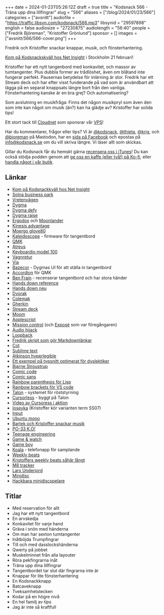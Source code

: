 +++
date = 2024-01-23T05:26:12Z
draft = true
title = "Kodsnack 566 - Träna upp dina lillfingrar"
slug = "566"
aliases = ["/blog/2024/01/23/566"]
categories = ["avsnitt"]
audiofile = "https://traffic.libsyn.com/kodsnack/566.mp3"
libsynid = "29597898"
english = false
audiosize = "27230875"
audiolength = "56:40"
people = ["Fredrik Björeman", "Kristoffer Grönlund"]
sponsor = []
images = ["avsnitt/566/566-cover.png"]
+++

Fredrik och Kristoffer snackar knappar, musik, och fönsterhantering.

[Kom på Kodsnackskväll hos Net Insight](https://docs.google.com/forms/d/e/1FAIpQLSdpfk68fJXzVCPRTcKFOgze_aLTlg-MOS0d4FnXAThUWG2h7g/viewform) i Stockholm 21 februari!

Kristoffer har ett nytt tangenbord med konkavitet, och massor av tumtangenter. Plus dubbla former av trådlöshet, även om blåtand inte fungerar perfekt. Pausernas betydelse för inlärning är stor. Fredrik har ett Stream deck och har efter visst funderande på vad som är användbart att lägga på en separat knappsats längre bort från den vanliga. Fönsterhantering kanske är en bra grej? Och automatisering?

Som avslutning en musikfråga: Finns det någon musikpryl som även den som inte kan något om musik (än?) kan ha glädje av? Kristoffer har solida tips!

Ett stort tack till [Cloudnet](https://www.cloudnet.se) som sponsrar vår [VPS](https://en.wikipedia.org/wiki/Virtual_private_server)!

Har du kommentarer, frågor eller tips? Vi är [@kodsnack](https://social.podsnack.se/@kodsnack), [@thieta](https://6510.nu/@thieta), [@krig](https://6510.nu/@krig), och [@bjoreman](https://toot.cafe/@bjoreman) på Mastodon, har en [sida på Facebook](https://www.facebook.com/) och epostas på [info@kodsnack.se](mailto:info@kodsnack.se) om du vill skriva längre. Vi läser allt som skickas.

Gillar du Kodsnack får du hemskt gärna [recensera oss i iTunes](https://itunes.apple.com/se/podcast/kodsnack/id561631498?l=en)! Du kan också stödja podden genom att <a href="https://ko-fi.com/kodsnack" rel="payment">ge oss en kaffe (eller två!) på Ko-fi</a>, eller [handla något i vår butik](https://shop.spreadshirt.se/kodsnack/).

## Länkar ##
* [Kom på Kodsnackkväll hos Net Insight](https://docs.google.com/forms/d/e/1FAIpQLSdpfk68fJXzVCPRTcKFOgze_aLTlg-MOS0d4FnXAThUWG2h7g/viewform)
* [Solna business park](https://www.fabege.se/har-finns-vi/solna/solna-business-park/)
* [Vretenvägen](https://www.google.com/maps/place/Vretenv%C3%A4gen,+171+54+Solna/@59.354737,17.9747662,17z/data=!3m1!4b1!4m6!3m5!1s0x465f9de5804edf17:0x32c14d96513addd1!8m2!3d59.354737!4d17.9747662!16s%2Fg%2F1w6_mfzy?entry=ttu)
* [Dygma](https://dygma.com/)
* [Dygma defy](https://dygma.com/pages/defy)
* [Dygma raise](https://dygma.com/pages/raise)
* [Ergodox](https://ergodox-ez.com/) och [Moonlander](https://www.zsa.io/moonlander/)
* [Kinesis advantage](https://kinesis-ergo.com/shop/advantage2/)
* [Moergo glove80](https://www.moergo.com/)
* [Kaleidoscope](https://github.com/keyboardio/Kaleidoscope) - firmware för tangentbord
* [QMK](https://qmk.fm/)
* [Atreus](https://shop.keyboard.io/products/keyboardio-atreus)
* [Keyboardio model 100](https://shop.keyboard.io/collections/the-keyboardio-model-100/products/model-100)
* [Vagnretur](https://en.wikipedia.org/wiki/Carriage_return)
* [Via](https://www.caniusevia.com/)
* [Bazecor](https://dygma.com/pages/programmable-split-keyboard) - Dygmas UI för att ställa in tangentbord
* [Accordion](https://getreuer.info/posts/keyboards/achordion/index.html) för QMK
* [Ben Frain](https://www.youtube.com/@benfrainuk) - recenserar tangentbord och har stora händer
* [Hands down reference](https://sites.google.com/alanreiser.com/handsdown)
* [Hands down neu](https://sites.google.com/alanreiser.com/handsdown/home/hands-down-neu?authuser=0)
* [Dvorak](https://en.wikipedia.org/wiki/Dvorak_keyboard_layout)
* [Colemak](https://en.wikipedia.org/wiki/Colemak)
* [Gherkin](https://www.40percent.club/2016/11/gherkin.html)
* [Stream deck](https://www.elgato.com/eu/en/p/stream-deck-mk2-black)
* [Moom](https://manytricks.com/moom/)
* [Applescript](https://en.wikipedia.org/wiki/AppleScript)
* [Mission control](https://en.wikipedia.org/wiki/Mission_Control_%28macOS%29) (och [Exposé](https://arstechnica.com/gadgets/2003/11/macosx-10-3/8/) som var föregångaren)
* [Audio hijack](https://rogueamoeba.com/audiohijack/)
* [Loopback](https://rogueamoeba.com/loopback/)
* [Fredrik skript som gör Markdownlänkar](https://github.com/bjoreman/safari-tabs-to-markdown)
* [Cot](https://coteditor.com/)
* [Sublime text](https://www.sublimetext.com/)
* [Atkinson hyperlegible](https://brailleinstitute.org/freefont)
* [Ett exempel på typsnitt optimerat för dyslektiker](https://opendyslexic.org/)
* [Bjarne Stroustrup](https://en.wikipedia.org/wiki/Bjarne_Stroustrup)
* [Comic code](https://tosche.net/fonts/comic-code)
* [Comic sans](https://en.wikipedia.org/w/index.php?search=Comic+Sans&title=Special:Search&profile=advanced&fulltext=1&ns0=1)
* [Rainbow parenthesis för Lisp](https://github.com/luochen1990/rainbow)
* [Rainbow brackets för VS code](https://github.com/lcultx/rainbow-brackets)
* [Talon](https://talonvoice.com/) - systemet för röststyrning
* [Cursorless](https://www.cursorless.org/) - byggt på Talon
* [Video av Cursoress i aktion](https://www.youtube.com/watch?v=0ZZb12Qp6-0)
* [Iosevka](https://typeof.net/Iosevka/) (Kristoffer kör varianten term SS07)
* [Input](https://input.djr.com/)
* [Ubuntu mono](https://fonts.google.com/specimen/Ubuntu+Mono)
* [Bartek och Kristoffer snackar musik](https://kompilator.se/080)
* [PO-33 K.O!](https://teenage.engineering/store/po-33/)
* [Teenage engineering](https://teenage.engineering/)
* [Game & watch](https://en.wikipedia.org/wiki/Game_%26_Watch)
* [Game boy](https://en.wikipedia.org/wiki/Game_Boy)
* [Koala](https://www.koalasampler.com/) - telefonapp för samplande
* [Weekly beats](https://weeklybeats.com/)
* [Kristoffers weekly beats såhär långt](https://weeklybeats.com/krig/music/)
* [M8 tracker](https://dirtywave.com/products/m8-tracker)
* [Lars Underjord](https://underjord.io/)
* [Minidisc](https://en.wikipedia.org/wiki/MiniDisc)
* [Hackbara minidiscspelare](https://www.sharoma.com/minidisc/hacking.htm)

## Titlar ##
* Med reservation för allt
* Jag har ett nytt tangentbord
* En arvskedja
* Konkavitet för varje hand
* Gräva i snön med händerna
* Om man har sexton tumtangenter
* Inåtböjda Trumpfingrar
* Till och med dasslockshänderna
* Qwerty på jobbet
* Muskelminnet från alla layouter
* Röra pekfingrarna inåt
* Träna upp dina lillfingrar
* Tangentbordet tar slut där fingrarna inte är
* Knappar för lite fönsterhantering
* En Kodsnackknapp
* Batcaveknapp
* Tveksamhetstecken
* Kodar på en högre nivå
* En hel familj av tips
* Jag är inte så kraftfull